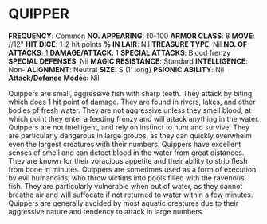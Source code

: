 # QUIPPER

**FREQUENCY**: Common
**NO. APPEARING**: 10-100
**ARMOR CLASS**: 8
**MOVE**: //12"
**HIT DICE**: 1-2 hit points
**% IN LAIR**: Nil
**TREASURE TYPE**: Nil
**NO. OF ATTACKS**: 1
**DAMAGE/ATTACK**: 1
**SPECIAL ATTACKS**: Blood frenzy
**SPECIAL DEFENSES**: Nil
**MAGIC RESISTANCE**: Standard
**INTELLIGENCE**: Non-
**ALIGNMENT**: Neutral
**SIZE**: S (1' long)
**PSIONIC ABILITY**: Nil
**Attack/Defense Modes**: Nil

Quippers are small, aggressive fish with sharp teeth. They attack by biting, which does 1 hit point of damage. They are found in rivers, lakes, and other bodies of fresh water. They are not aggressive unless they smell blood, at which point they enter a feeding frenzy and will attack anything in the water. Quippers are not intelligent, and rely on instinct to hunt and survive. They are particularly dangerous in large groups, as they can quickly overwhelm even the largest creatures with their numbers. Quippers have excellent senses of smell and can detect blood in the water from great distances. They are known for their voracious appetite and their ability to strip flesh from bone in minutes. Quippers are sometimes used as a form of execution by evil humanoids, who throw victims into pools filled with the ravenous fish. They are particularly vulnerable when out of water, as they cannot breathe air and will suffocate if not returned to water within a few minutes. Quippers are generally avoided by most aquatic creatures due to their aggressive nature and tendency to attack in large numbers.
